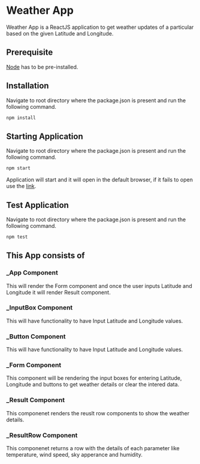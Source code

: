 # Weather App

Weather App is a ReactJS application to get weather updates of a particular based on the given Latitude and Longitude.

## Prerequisite

[Node](https://nodejs.org/en/) has to be pre-installed.

## Installation

Navigate to root directory where the package.json is present and run the following command.

```bash
npm install
```

## Starting Application

Navigate to root directory where the package.json is present and run the following command.

```bash
npm start
```
Application will start and it will open in the default browser, if it fails to open use the [link](http://localhost:3000/).

## Test Application

Navigate to root directory where the package.json is present and run the following command.

```bash
npm test
```

## This App consists of 

### _App Component
   This will render the Form component and once the user inputs Latitude and Longitude it will render Result component.

### _InputBox Component
   This will have functionality to have Input Latitude and Longitude values.
   
### _Button Component
   This will have functionality to have Input Latitude and Longitude values.

### _Form Component
   This component will be rendering the input boxes for entering Latitude, Longitude and buttons to get weather details or clear the intered data.

### _Result Component
   This componenet renders the reuslt row components to show the weather details.

### _ResultRow Component
   This componenet returns a row with the details of each parameter like temperature, wind speed, sky apperance and humidity.